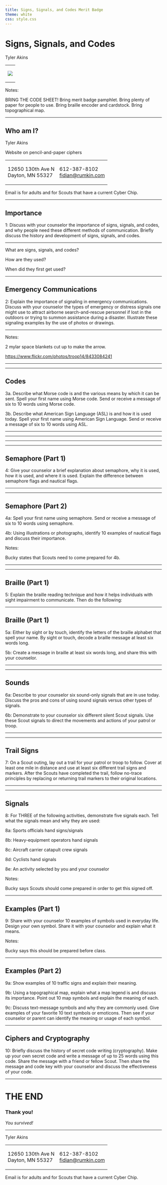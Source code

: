 ```yaml
---
title: Signs, Signals, and Codes Merit Badge
theme: white
css: style.css
---
```


# Signs, Signals, and Codes

Tyler Akins

<table width="30%"><tr><td>

![](badge.jpg)

</td></tr></table>

Notes:

BRING THE CODE SHEET!
Bring merit badge pamphlet.
Bring plenty of paper for people to use.
Bring braille encoder and cardstock.
Bring topographical map.

---

## Who am I?

Tyler Akins

Website on pencil-and-paper ciphers

<table><tr><td>

12650 130th Ave N<br>
Dayton, MN 55327

</td><td>

612-387-8102 <br>
fidian@rumkin.com

</td></tr></table>

Email is for adults and for Scouts that have a current Cyber Chip.
<!-- .element style="color: red" -->

---

## Importance

1: Discuss with your counselor the importance of signs, signals, and codes, and why people need these different methods of communication. Briefly discuss the history and development of signs, signals, and codes.

----

What are signs, signals, and codes?

How are they used?

When did they first get used?

---

## Emergency Communications

2: Explain the importance of signaling in emergency communications. Discuss with your counselor the types of emergency or distress signals one might use to attract airborne search-and-rescue personnel if lost in the outdoors or trying to summon assistance during a disaster. Illustrate these signaling examples by the use of photos or drawings.

----

<!-- .slide: data-background="ground-to-air.jpg" data-background-size="contain" -->

Notes:

2 mylar space blankets cut up to make the arrow.

https://www.flickr.com/photos/troop14/8433084241

----

<!-- .slide: data-background="air-seeing-signal.jpg" data-background-size="contain"-->

---

## Codes

3a. Describe what Morse code is and the various means by which it can be sent. Spell your first name using Morse code. Send or receive a message of six to 10 words using Morse code.

3b. Describe what American Sign Language (ASL) is and how it is used today. Spell your first name using American Sign Language. Send or receive a message of six to 10 words using ASL.

----

<!-- .slide: data-background="morse-code.jpg" data-background-size="contain" -->

----

<!-- .slide: data-background="morse-code-tree.png" data-background-size="contain" -->

----

<!-- .slide: data-background="asl.png" data-background-size="contain" -->

---

## Semaphore (Part 1)

4: Give your counselor a brief explanation about semaphore, why it is used, how it is used, and where it is used. Explain the difference between semaphore flags and nautical flags.

----

<!-- .slide: data-background="flags.jpg" data-background-size="contain" -->

----

## Semaphore (Part 2)

4a: Spell your first name using semaphore. Send or receive a message of six to 10 words using semaphore.

4b: Using illustrations or photographs, identify 10 examples of nautical flags and discuss their importance.

Notes:

Bucky states that Scouts need to come prepared for 4b.

----

<!-- .slide: data-background="semaphore.jpg" data-background-size="contain" -->

---

## Braille (Part 1)

5: Explain the braille reading technique and how it helps individuals with sight impairment to communicate. Then do the following:

----

## Braille (Part 1)

5a: Either by sight or by touch, identify the letters of the braille alphabet that spell your name. By sight or touch, decode a braille message at least six words long.

5b: Create a message in braille at least six words long, and share this with your counselor.

----

<!-- .slide: data-background="braille.gif" data-background-size="contain" -->

---

## Sounds

6a: Describe to your counselor six sound-only signals that are in use today. Discuss the pros and cons of using sound signals versus other types of signals.

6b: Demonstrate to your counselor six different silent Scout signals. Use these Scout signals to direct the movements and actions of your patrol or troop.

----

<!-- .slide: data-background="silent-scout-signals.jpg" data-background-size="contain" -->

---

## Trail Signs

7: On a Scout outing, lay out a trail for your patrol or troop to follow. Cover at least one mile in distance and use at least six different trail signs and markers. After the Scouts have completed the trail, follow no-trace principles by replacing or returning trail markers to their original locations.

----

<!-- .slide: data-background="trail-signs.jpg" data-background-size="contain" -->

---

## Signals

8: For THREE of the following activities, demonstrate five signals each. Tell what the signals mean and why they are used:

8a: Sports officials hand signs/signals

8b: Heavy-equipment operators hand signals

8c: Aircraft carrier catapult crew signals

8d: Cyclists hand signals

8e: An activity selected by you and your counselor

Notes:

Bucky says Scouts should come prepared in order to get this signed off.

---

## Examples (Part 1)

9: Share with your counselor 10 examples of symbols used in everyday life. Design your own symbol. Share it with your counselor and explain what it means.

Notes:

Bucky says this should be prepared before class.

----

## Examples (Part 2)

9a: Show examples of 10 traffic signs and explain their meaning.

9b: Using a topographical map, explain what a map legend is and discuss its importance. Point out 10 map symbols and explain the meaning of each.

9c: Discuss text-message symbols and why they are commonly used. Give examples of your favorite 10 text symbols or emoticons. Then see if your counselor or parent can identify the meaning or usage of each symbol.

---

## Ciphers and Cryptography

10: Briefly discuss the history of secret code writing (cryptography). Make up your own secret code and write a message of up to 25 words using this code. Share the message with a friend or fellow Scout. Then share the message and code key with your counselor and discuss the effectiveness of your code.

---

# THE END

### Thank you!

*You survived!* <!-- .element style="font-size: 0.6em" -->

----

Tyler Akins

<table><tr><td>

12650 130th Ave N<br>
Dayton, MN 55327

</td><td>

612-387-8102 <br>
fidian@rumkin.com

</td></tr></table>

Email is for adults and for Scouts that have a current Cyber Chip. <!-- .element style="color: red" -->
